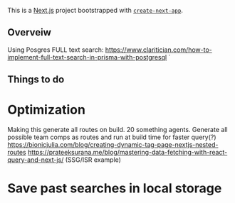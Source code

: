 This is a [Next.js](https://nextjs.org/) project bootstrapped with [`create-next-app`](https://github.com/vercel/next.js/tree/canary/packages/create-next-app).

## Overveiw
Using Posgres FULL text search: https://www.claritician.com/how-to-implement-full-text-search-in-prisma-with-postgresql
`
## Things to do

# Optimization
Making this generate all routes on build. 20 something agents. Generate all possible team comps as routes and run at build time for faster query(?)
https://bionicjulia.com/blog/creating-dynamic-tag-page-nextjs-nested-routes
https://prateeksurana.me/blog/mastering-data-fetching-with-react-query-and-next-js/ (SSG/ISR example)
# Save past searches in local storage

